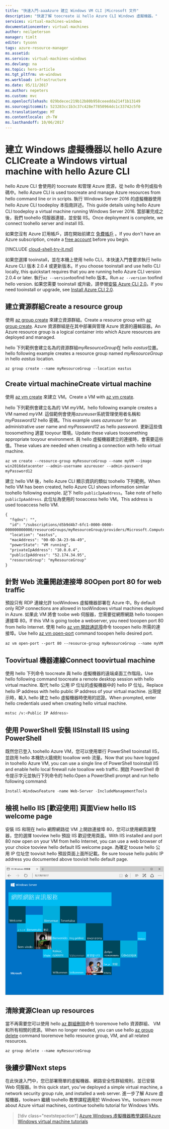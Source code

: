 ```yaml
---
title: "快速入門-aaaAzure 建立 Windows VM CLI |Microsoft 文件"
description: "快速了解 toocreate 以 hello Azure CLI Windows 虛擬機器。"
services: virtual-machines-windows
documentationcenter: virtual-machines
author: neilpeterson
manager: timlt
editor: tysonn
tags: azure-resource-manager
ms.assetid: 
ms.service: virtual-machines-windows
ms.devlang: na
ms.topic: hero-article
ms.tgt_pltfrm: vm-windows
ms.workload: infrastructure
ms.date: 05/11/2017
ms.author: nepeters
ms.custom: mvc
ms.openlocfilehash: 029bdecec219b12b80b958ceeedda214f1b13149
ms.sourcegitcommit: 523283cc1b3c37c428e77850964dc1c33742c5f0
ms.translationtype: MT
ms.contentlocale: zh-TW
ms.lasthandoff: 10/06/2017
---
```

# <a name="create-a-windows-virtual-machine-with-hello-azure-cli"></a><span data-ttu-id="7fe44-103">建立 Windows 虛擬機器以 hello Azure CLI</span><span class="sxs-lookup"><span data-stu-id="7fe44-103">Create a Windows virtual machine with hello Azure CLI</span></span>

<span data-ttu-id="7fe44-104">hello Azure CLI 會使用的 toocreate 和管理 Azure 資源，從 hello 命令列或指令碼中。</span><span class="sxs-lookup"><span data-stu-id="7fe44-104">hello Azure CLI is used toocreate and manage Azure resources from hello command line or in scripts.</span></span> <span data-ttu-id="7fe44-105">執行 Windows Server 2016 的虛擬機器使用 hello Azure CLI toodeploy 本指南詳述。</span><span class="sxs-lookup"><span data-stu-id="7fe44-105">This guide details using hello Azure CLI toodeploy a virtual machine running Windows Server 2016.</span></span> <span data-ttu-id="7fe44-106">當部署完成之後，我們 toohello 伺服器連接，並安裝 IIS。</span><span class="sxs-lookup"><span data-stu-id="7fe44-106">Once deployment is complete, we connect toohello server and install IIS.</span></span>

<span data-ttu-id="7fe44-107">如果您沒有 Azure 訂用帳戶，請在開始前建立 [免費帳戶](https://azure.microsoft.com/free/?WT.mc_id=A261C142F) 。</span><span class="sxs-lookup"><span data-stu-id="7fe44-107">If you don't have an Azure subscription, create a [free account](https://azure.microsoft.com/free/?WT.mc_id=A261C142F) before you begin.</span></span>


[!INCLUDE [cloud-shell-try-it.md](../../../includes/cloud-shell-try-it.md)]

<span data-ttu-id="7fe44-108">如果您選擇 tooinstall，並在本機上使用 hello CLI，本快速入門會要求執行 hello Azure CLI 版本 2.0.4 或更新版本。</span><span class="sxs-lookup"><span data-stu-id="7fe44-108">If you choose tooinstall and use hello CLI locally, this quickstart requires that you are running hello Azure CLI version 2.0.4 or later.</span></span> <span data-ttu-id="7fe44-109">執行`az --version`toofind hello 版本。</span><span class="sxs-lookup"><span data-stu-id="7fe44-109">Run `az --version` toofind hello version.</span></span> <span data-ttu-id="7fe44-110">如果您需要 tooinstall 或升級，請參閱[安裝 Azure CLI 2.0]( /cli/azure/install-azure-cli)。</span><span class="sxs-lookup"><span data-stu-id="7fe44-110">If you need tooinstall or upgrade, see [Install Azure CLI 2.0]( /cli/azure/install-azure-cli).</span></span> 


## <a name="create-a-resource-group"></a><span data-ttu-id="7fe44-111">建立資源群組</span><span class="sxs-lookup"><span data-stu-id="7fe44-111">Create a resource group</span></span>

<span data-ttu-id="7fe44-112">使用 [az group create](/cli/azure/group#create) 來建立資源群組。</span><span class="sxs-lookup"><span data-stu-id="7fe44-112">Create a resource group with [az group create](/cli/azure/group#create).</span></span> <span data-ttu-id="7fe44-113">Azure 資源群組是在其中部署與管理 Azure 資源的邏輯容器。</span><span class="sxs-lookup"><span data-stu-id="7fe44-113">An Azure resource group is a logical container into which Azure resources are deployed and managed.</span></span> 

<span data-ttu-id="7fe44-114">hello 下列範例會建立名為的資源群組*myResourceGroup*在 hello *eastus*位置。</span><span class="sxs-lookup"><span data-stu-id="7fe44-114">hello following example creates a resource group named *myResourceGroup* in hello *eastus* location.</span></span>

```azurecli-interactive 
az group create --name myResourceGroup --location eastus
```

## <a name="create-virtual-machine"></a><span data-ttu-id="7fe44-115">Create virtual machine</span><span class="sxs-lookup"><span data-stu-id="7fe44-115">Create virtual machine</span></span>

<span data-ttu-id="7fe44-116">使用 [az vm create](/cli/azure/vm#create) 來建立 VM。</span><span class="sxs-lookup"><span data-stu-id="7fe44-116">Create a VM with [az vm create](/cli/azure/vm#create).</span></span> 

<span data-ttu-id="7fe44-117">hello 下列範例會建立名為的 VM *myVM*。</span><span class="sxs-lookup"><span data-stu-id="7fe44-117">hello following example creates a VM named *myVM*.</span></span> <span data-ttu-id="7fe44-118">這個範例會使用*azureuser*系統管理使用者名稱和*myPassword12* hello 密碼。</span><span class="sxs-lookup"><span data-stu-id="7fe44-118">This example uses *azureuser* for an administrative user name and *myPassword12* as hello password.</span></span> <span data-ttu-id="7fe44-119">更新這些值 toosomething 適當 tooyour 環境。</span><span class="sxs-lookup"><span data-stu-id="7fe44-119">Update these values toosomething appropriate tooyour environment.</span></span> <span data-ttu-id="7fe44-120">與 hello 虛擬機器建立的連接時，會需要這些值。</span><span class="sxs-lookup"><span data-stu-id="7fe44-120">These values are needed when creating a connection with hello virtual machine.</span></span>

```azurecli-interactive 
az vm create --resource-group myResourceGroup --name myVM --image win2016datacenter --admin-username azureuser --admin-password myPassword12
```

<span data-ttu-id="7fe44-121">建立 hello VM 後，hello Azure CLI 顯示資訊的類似 toohello 下列範例。</span><span class="sxs-lookup"><span data-stu-id="7fe44-121">When hello VM has been created, hello Azure CLI shows information similar toohello following example.</span></span> <span data-ttu-id="7fe44-122">記下 hello `publicIpAaddress`。</span><span class="sxs-lookup"><span data-stu-id="7fe44-122">Take note of hello `publicIpAaddress`.</span></span> <span data-ttu-id="7fe44-123">此位址為使用的 tooaccess hello VM。</span><span class="sxs-lookup"><span data-stu-id="7fe44-123">This address is used tooaccess hello VM.</span></span>

```azurecli-interactive 
{
  "fqdns": "",
  "id": "/subscriptions/d5b9d4b7-6fc1-0000-0000-000000000000/resourceGroups/myResourceGroup/providers/Microsoft.Compute/virtualMachines/myVM",
  "location": "eastus",
  "macAddress": "00-0D-3A-23-9A-49",
  "powerState": "VM running",
  "privateIpAddress": "10.0.0.4",
  "publicIpAddress": "52.174.34.95",
  "resourceGroup": "myResourceGroup"
}
```

## <a name="open-port-80-for-web-traffic"></a><span data-ttu-id="7fe44-124">針對 Web 流量開啟連接埠 80</span><span class="sxs-lookup"><span data-stu-id="7fe44-124">Open port 80 for web traffic</span></span> 

<span data-ttu-id="7fe44-125">預設只有 RDP 連線允許 tooWindows 虛擬機器部署在 Azure 中。</span><span class="sxs-lookup"><span data-stu-id="7fe44-125">By default only RDP connections are allowed in tooWindows virtual machines deployed in Azure.</span></span> <span data-ttu-id="7fe44-126">如果此 VM 將會 toobe web 伺服器，您需要從網際網路 hello tooopen 連接埠 80。</span><span class="sxs-lookup"><span data-stu-id="7fe44-126">If this VM is going toobe a webserver, you need tooopen port 80 from hello Internet.</span></span> <span data-ttu-id="7fe44-127">使用 hello [az vm 開啟通訊埠](/cli/azure/vm#open-port)命令 tooopen hello 所需的連接埠。</span><span class="sxs-lookup"><span data-stu-id="7fe44-127">Use hello [az vm open-port](/cli/azure/vm#open-port) command tooopen hello desired port.</span></span>  
 
 ```azurecli-interactive  
az vm open-port --port 80 --resource-group myResourceGroup --name myVM
```


## <a name="connect-toovirtual-machine"></a><span data-ttu-id="7fe44-128">Toovirtual 機器連線</span><span class="sxs-lookup"><span data-stu-id="7fe44-128">Connect toovirtual machine</span></span>

<span data-ttu-id="7fe44-129">使用 hello 下列命令 toocreate 與 hello 虛擬機器的遠端桌面工作階段。</span><span class="sxs-lookup"><span data-stu-id="7fe44-129">Use hello following command toocreate a remote desktop session with hello virtual machine.</span></span> <span data-ttu-id="7fe44-130">取代 hello 公用 IP 位址的虛擬機器中的 hello IP 位址。</span><span class="sxs-lookup"><span data-stu-id="7fe44-130">Replace hello IP address with hello public IP address of your virtual machine.</span></span> <span data-ttu-id="7fe44-131">出現提示時，輸入 hello 建立 hello 虛擬機器時使用的認證。</span><span class="sxs-lookup"><span data-stu-id="7fe44-131">When prompted, enter hello credentials used when creating hello virtual machine.</span></span>

```bash 
mstsc /v:<Public IP Address>
```

## <a name="install-iis-using-powershell"></a><span data-ttu-id="7fe44-132">使用 PowerShell 安裝 IIS</span><span class="sxs-lookup"><span data-stu-id="7fe44-132">Install IIS using PowerShell</span></span>

<span data-ttu-id="7fe44-133">既然您已登入 toohello Azure VM，您可以使用單行 PowerShell tooinstall IIS，並啟用 hello 本機防火牆規則 tooallow web 流量。</span><span class="sxs-lookup"><span data-stu-id="7fe44-133">Now that you have logged in toohello Azure VM, you can use a single line of PowerShell tooinstall IIS and enable hello local firewall rule tooallow web traffic.</span></span> <span data-ttu-id="7fe44-134">開啟 PowerShell 命令提示字元並執行下列命令的 hello:</span><span class="sxs-lookup"><span data-stu-id="7fe44-134">Open a PowerShell prompt and run hello following command:</span></span>

```powershell
Install-WindowsFeature -name Web-Server -IncludeManagementTools
```

## <a name="view-hello-iis-welcome-page"></a><span data-ttu-id="7fe44-135">檢視 hello IIS [歡迎使用] 頁面</span><span class="sxs-lookup"><span data-stu-id="7fe44-135">View hello IIS welcome page</span></span>

<span data-ttu-id="7fe44-136">安裝 IIS 和現在 hello 網際網路從 VM 上開啟連接埠 80，您可以使用網頁瀏覽器，您的選擇 tooview hello 預設 IIS 歡迎使用頁面。</span><span class="sxs-lookup"><span data-stu-id="7fe44-136">With IIS installed and port 80 now open on your VM from hello Internet, you can use a web browser of your choice tooview hello default IIS welcome page.</span></span> <span data-ttu-id="7fe44-137">為確定 toouse hello 公用 IP 位址您 toovisit hello 預設頁面上面所記載。</span><span class="sxs-lookup"><span data-stu-id="7fe44-137">Be sure toouse hello public IP address you documented above toovisit hello default page.</span></span> 

![IIS 預設網站](./media/quick-create-powershell/default-iis-website.png) 

## <a name="clean-up-resources"></a><span data-ttu-id="7fe44-139">清除資源</span><span class="sxs-lookup"><span data-stu-id="7fe44-139">Clean up resources</span></span>

<span data-ttu-id="7fe44-140">當不再需要您可以使用 hello [az 群組刪除](/cli/azure/group#delete)命令 tooremove hello 資源群組、 VM 和所有相關的資源。</span><span class="sxs-lookup"><span data-stu-id="7fe44-140">When no longer needed, you can use hello [az group delete](/cli/azure/group#delete) command tooremove hello resource group, VM, and all related resources.</span></span>

```azurecli-interactive 
az group delete --name myResourceGroup
```

## <a name="next-steps"></a><span data-ttu-id="7fe44-141">後續步驟</span><span class="sxs-lookup"><span data-stu-id="7fe44-141">Next steps</span></span>

<span data-ttu-id="7fe44-142">在此快速入門中，您已部署簡單的虛擬機器、網路安全性群組規則，並已安裝 Web 伺服器。</span><span class="sxs-lookup"><span data-stu-id="7fe44-142">In this quick start, you’ve deployed a simple virtual machine, a network security group rule, and installed a web server.</span></span> <span data-ttu-id="7fe44-143">進一步了解 Azure 虛擬機器，toolearn 繼續 toohello 教學課程適用於 Windows Vm。</span><span class="sxs-lookup"><span data-stu-id="7fe44-143">toolearn more about Azure virtual machines, continue toohello tutorial for Windows VMs.</span></span>

> [!div class="nextstepaction"]
> [<span data-ttu-id="7fe44-144">Azure Windows 虛擬機器教學課程</span><span class="sxs-lookup"><span data-stu-id="7fe44-144">Azure Windows virtual machine tutorials</span></span>](./tutorial-manage-vm.md)
